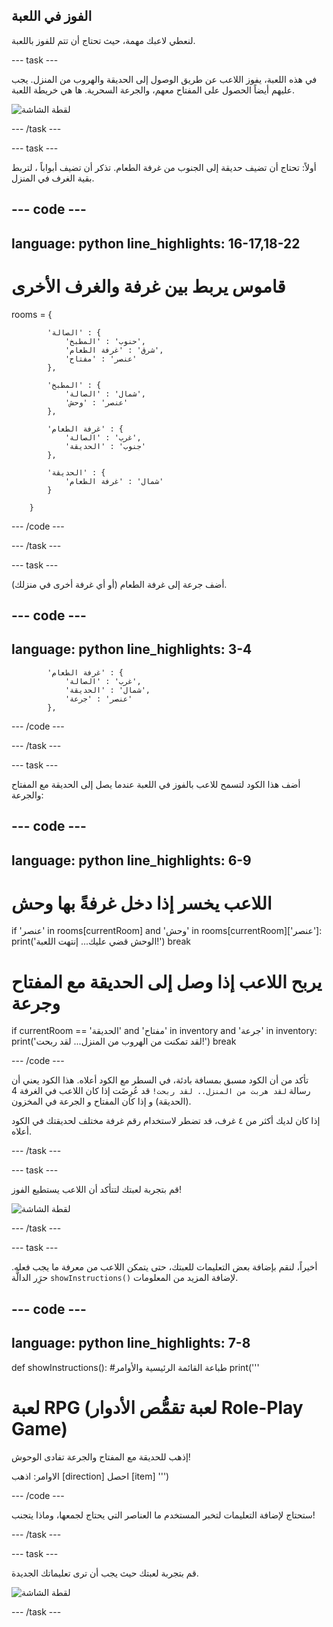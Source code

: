 ## الفوز في اللعبة

لنعطي لاعبك مهمة، حيث تحتاج أن تتم للفوز باللعبة.

--- task ---

في هذه اللعبة، يفوز اللاعب عن طريق الوصول إلى الحديقة والهروب من المنزل. يجب عليهم أيضاً الحصول على المفتاح معهم، والجرعة السحرية. ها هي خريطة اللعبة.

![لقطة الشاشة](images/rpg-final-map.png)

--- /task ---

--- task ---

أولاً: تحتاج أن تضيف حديقة إلى الجنوب من غرفة الطعام. تذكر أن تضيف أبواباً ، لتربط بقية الغرف في المنزل.

--- code ---
---
language: python
line_highlights: 16-17,18-22
---

# قاموس يربط بين غرفة والغرف الأخرى

rooms = {

            'الصالة' : {
                'حنوب' : 'المطبخ',
                'شرق' : 'غرفة الطعام',
                'عنصر' : 'مفتاح'
            },
    
            'المطبخ' : {
                'شمال' : 'الصالة',
                'عنصر' : 'وحش'
            },
    
            'غرفة الطعام' : {
                'غرب' : 'الصالة',
                'جنوب' : 'الحديقة'
            },
    
            'الحديقة' : {
                'شمال' : 'غرفة الطعام'
            }
    
        }
    

--- /code ---

--- /task ---

--- task ---

أضف جرعة إلى غرفة الطعام (أو أي غرفة أخرى في منزلك).

--- code ---
---
language: python
line_highlights: 3-4
---

            'غرفة الطعام' : {
                'غرب' : 'الصالة',
                'شمال' : 'الحديقة',
                'عنصر' : 'جرعة'
            },
    

--- /code ---

--- /task ---

--- task ---

أضف هذا الكود لتسمح للاعب بالفوز في اللعبة عندما يصل إلى الحديقة مع المفتاح والجرعة:

--- code ---
---
language: python
line_highlights: 6-9
---

# اللاعب يخسر إذا دخل غرفةً بها وحش

if 'عنصر' in rooms[currentRoom] and 'وحش' in rooms[currentRoom]['عنصر']:
    print('الوحش قضي عليك... إنتهت اللعبة!')
    break


# يربح اللاعب إذا وصل إلى الحديقة مع المفتاح وجرعة

if currentRoom == 'الحديقة' and 'مفتاح' in inventory and 'جرعة' in inventory:
    print('لقد تمكنت من الهروب من المنزل... لقد ربحت!')
    break

--- /code ---

تأكد من أن الكود مسبق بمسافة بادئة، في السطر مع الكود أعلاه. هذا الكود يعني أن رسالة `لقد هربت من المنزل.. لقد ربحت!` قد عُرِضَت إذا كان اللاعب في الغرفة 4 (الحديقة) و إذا كان المفتاح و الجرعة في المخزون.

إذا كان لديك أكثر من ٤ غرف، قد تضطر لاستخدام رقم غرفة مختلف لحديقتك في الكود أعلاه.

--- /task ---

--- task ---

قم بتجربة لعبتك لتتأكد أن اللاعب يستطيع الفوز!

![لقطة الشاشة](images/rpg-win-test.png)

--- /task ---

--- task ---

أخيراً، لنقم بإضافة بعض التعليمات للعبتك، حتى يتمكن اللاعب من معرفة ما يجب فعله. حرَِر الدالَّة `showInstructions()` لإضافة المزيد من المعلومات.

--- code ---
---
language: python
line_highlights: 7-8
---

def showInstructions(): 
    #طباعة القائمة الرئيسية والأوامر 
    print('''

# لعبة RPG (لعبة تقمُّص الأدوار Role-Play Game)

إذهب للحديقة مع المفتاح والجرعة تفادى الوحوش!

الاوامر: اذهب [direction] احصل [item] ''')

--- /code ---

ستحتاج لإضافة التعليمات لتخبر المستخدم ما العناصر التي يحتاج لجمعها، وماذا يتجنب!

--- /task ---

--- task ---

قم بتجربة لعبتك حيث يجب أن ترى تعليماتك الجديدة.

![لقطة الشاشة](images/rpg-instructions-test.png)

--- /task ---